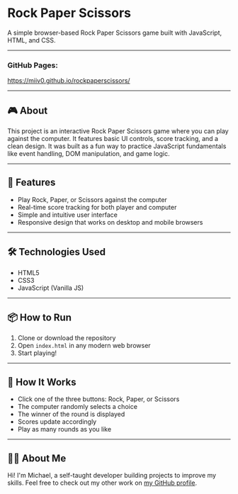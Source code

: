 # Rock Paper Scissors

A simple browser-based Rock Paper Scissors game built with JavaScript, HTML, and CSS.

---

### GitHub Pages:

https://miiv0.github.io/rockpaperscissors/

---

## 🎮 About

This project is an interactive Rock Paper Scissors game where you can play against the computer. It features basic UI controls, score tracking, and a clean design. It was built as a fun way to practice JavaScript fundamentals like event handling, DOM manipulation, and game logic.

---

## 🚀 Features

- Play Rock, Paper, or Scissors against the computer  
- Real-time score tracking for both player and computer  
- Simple and intuitive user interface  
- Responsive design that works on desktop and mobile browsers  

---

## 🛠️ Technologies Used

- HTML5  
- CSS3  
- JavaScript (Vanilla JS)  

---

## 📦 How to Run

1. Clone or download the repository  
2. Open `index.html` in any modern web browser  
3. Start playing!

---

## 🎯 How It Works

- Click one of the three buttons: Rock, Paper, or Scissors  
- The computer randomly selects a choice  
- The winner of the round is displayed  
- Scores update accordingly  
- Play as many rounds as you like  

---

## 👨‍💻 About Me

Hi! I'm Michael, a self-taught developer building projects to improve my skills. Feel free to check out my other work on [my GitHub profile](https://github.com/miiv0).
